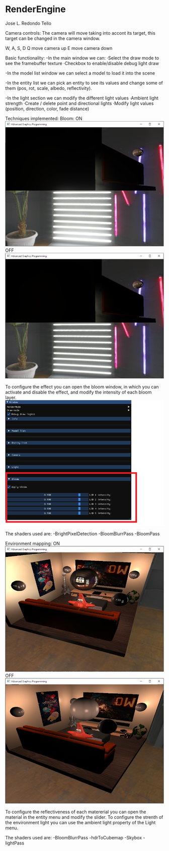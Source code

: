 # RenderEngine
Jose L. Redondo Tello

Camera controls: 
The camera will move taking into accont its target, this target can be changed in the camera window.

W, A, S, D
Q move camera up
E move camera down

Basic functionality:
-In the main window we can:
   ·Select the draw mode to see the framebuffer texture
   ·Checkbox to enable/disable debug light draw

-In the model list window we can select a model to load it into the scene

-In the entity list we can pick an entity to see its values and change some of them (pos, rot, scale, albedo, reflectivity).

-In the light section we can modify the different light values
   ·Ambient light strength
   ·Create / delete point and directional lights
   ·Modify light values (position, direction, color, fade distance)

Techniques implemented:
Bloom:
ON
![](ReadmeScreenshots/BloomON.png)
OFF
![](ReadmeScreenshots/BloomOFF.png)

To configure the effect you can open the bloom window, in which you can activate and disable the effect, and modify the intensity of each bloom layer.
![](ReadmeScreenshots/BloomSettings.png)

The shaders used are:
-BrightPixelDetection
-BloomBlurrPass
-BloomPass

Environment mapping:
ON
![](ReadmeScreenshots/EnvironmentMappingON.png)
OFF
![](ReadmeScreenshots/EnvironmentMappingOFF.png)

To configure the reflectiveness of each matererial you can open the material in the entity menu and modify the slider.
To configure the strenth of the environment light you can use the ambient light property of the Light menu.

The shaders used are:
-BloomBlurrPass
-hdrToCubemap
-Skybox
-lightPass